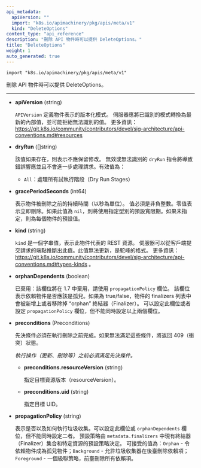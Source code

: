 ```yaml
---
api_metadata:
  apiVersion: ""
  import: "k8s.io/apimachinery/pkg/apis/meta/v1"
  kind: "DeleteOptions"
content_type: "api_reference"
description: "刪除 API 物件時可以提供 DeleteOptions。"
title: "DeleteOptions"
weight: 1
auto_generated: true
---
```


<!--
api_metadata:
  apiVersion: ""
  import: "k8s.io/apimachinery/pkg/apis/meta/v1"
  kind: "DeleteOptions"
content_type: "api_reference"
description: "DeleteOptions may be provided when deleting an API object."
title: "DeleteOptions"
weight: 1
auto_generated: true
-->

`import "k8s.io/apimachinery/pkg/apis/meta/v1"`

<!--DeleteOptions may be provided when deleting an API object.-->
刪除 API 物件時可以提供 DeleteOptions。

<hr>

<!--
- **apiVersion** (string)

  APIVersion defines the versioned schema of this representation of an object. Servers should convert recognized schemas to the latest internal value, and may reject unrecognized values. More info: https://git.k8s.io/community/contributors/devel/sig-architecture/api-conventions.md#resources
-->

- **apiVersion** (string)

  `APIVersion` 定義物件表示的版本化模式。
  伺服器應將已識別的模式轉換為最新的內部值，並可能拒絕無法識別的值。
  更多資訊： https://git.k8s.io/community/contributors/devel/sig-architecture/api-conventions.md#resources

<!--
- **dryRun** ([]string)

  When present, indicates that modifications should not be persisted. An invalid or unrecognized dryRun directive will result in an error response and no further processing of the request. Valid values are: - All: all dry run stages will be processed
-->

- **dryRun** ([]string)

  該值如果存在，則表示不應保留修改。
  無效或無法識別的 `dryRun` 指令將導致錯誤響應並且不會進一步處理請求。有效值為：

   - `All`：處理所有試執行階段（Dry Run Stages）

<!--
- **gracePeriodSeconds** (int64)

  The duration in seconds before the object should be deleted. Value must be non-negative integer. The value zero indicates delete immediately. If this value is nil, the default grace period for the specified type will be used. Defaults to a per object value if not specified. zero means delete immediately.
-->

- **gracePeriodSeconds** (int64)

  表示物件被刪除之前的持續時間（以秒為單位）。
  值必須是非負整數。零值表示立即刪除。如果此值為 `nil`，則將使用指定型別的預設寬限期。如果未指定，則為每個物件的預設值。

<!--
- **kind** (string)

  Kind is a string value representing the REST resource this object represents. Servers may infer this from the endpoint the client submits requests to. Cannot be updated. In CamelCase. More info: https://git.k8s.io/community/contributors/devel/sig-architecture/api-conventions.md#types-kinds
-->

- **kind** (string)

  `kind` 是一個字串值，表示此物件代表的 REST 資源。
  伺服器可以從客戶端提交請求的端點推斷出此值。此值無法更新，是駝峰的格式。
  更多資訊： https://git.k8s.io/community/contributors/devel/sig-architecture/api-conventions.md#types-kinds 。

<!--
- **orphanDependents** (boolean)

  Deprecated: please use the PropagationPolicy, this field will be deprecated in 1.7. Should the dependent objects be orphaned. If true/false, the "orphan" finalizer will be added to/removed from the object's finalizers list. Either this field or PropagationPolicy may be set, but not both.
-->

- **orphanDependents** (boolean)

  已棄用：該欄位將在 1.7 中棄用，請使用 `propagationPolicy` 欄位。
  該欄位表示依賴物件是否應該是孤兒。如果為 true/false，物件的 finalizers 列表中會被新增上或者移除掉 “orphan” 終結器（Finalizer）。
  可以設定此欄位或者設定 `propagationPolicy` 欄位，但不能同時設定以上兩個欄位。

<!--
- **preconditions** (Preconditions)

  Must be fulfilled before a deletion is carried out. If not possible, a 409 Conflict status will be returned.

  <a name="Preconditions"></a>
  *Preconditions must be fulfilled before an operation (update, delete, etc.) is carried out.*

  - **preconditions.resourceVersion** (string)

    Specifies the target ResourceVersion

  - **preconditions.uid** (string)

    Specifies the target UID.
-->

- **preconditions** (Preconditions)

  先決條件必須在執行刪除之前完成。如果無法滿足這些條件，將返回 409（衝突）狀態。

  <a name="Preconditions"></a>
  *執行操作（更新、刪除等）之前必須滿足先決條件。*

  - **preconditions.resourceVersion** (string)

    指定目標資源版本（resourceVersion）。

  - **preconditions.uid** (string)

    指定目標 UID。

<!--
- **propagationPolicy** (string)

  Whether and how garbage collection will be performed. Either this field or OrphanDependents may be set, but not both. The default policy is decided by the existing finalizer set in the metadata.finalizers and the resource-specific default policy. Acceptable values are: 'Orphan' - orphan the dependents; 'Background' - allow the garbage collector to delete the dependents in the background; 'Foreground' - a cascading policy that deletes all dependents in the foreground.
-->

- **propagationPolicy** (string)

  表示是否以及如何執行垃圾收集。可以設定此欄位或 `orphanDependents` 欄位，但不能同時設定二者。
  預設策略由 `metadata.finalizers` 中現有終結器（Finalizer）集合和特定資源的預設策略決定。
  可接受的值為：`Orphan` - 令依賴物件成為孤兒物件；`Background` - 允許垃圾收集器在後臺刪除依賴項；`Foreground` - 一個級聯策略，前臺刪除所有依賴項。





